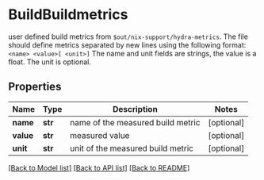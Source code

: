 # BuildBuildmetrics

user defined build metrics from `$out/nix-support/hydra-metrics`. The file should define metrics separated by new lines using the following format:  ``` <name> <value>[ <unit>] ``` The name and unit fields are strings, the value is a float. The unit is optional. 
## Properties
Name | Type | Description | Notes
------------ | ------------- | ------------- | -------------
**name** | **str** | name of the measured build metric | [optional] 
**value** | **str** | measured value | [optional] 
**unit** | **str** | unit of the measured build metric | [optional] 

[[Back to Model list]](../README.md#documentation-for-models) [[Back to API list]](../README.md#documentation-for-api-endpoints) [[Back to README]](../README.md)


